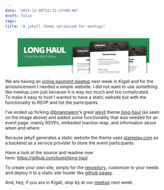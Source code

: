 ```yaml
---
date: "2015-12-08T22:31:12+00:00"
draft: false
tags: 
title: "A jekyll theme optimized for meetups"
---
```

<figure data-orig-width="1188" data-orig-height="316" class="tmblr-full"><img src="/img/2015-12-08-a-jekyll-theme-optimized-for-meetups/4bcb89ce0b06b8ba8e5f7ca68523f95c328a43f9309469f4ac084edf9f6c8015.jpg" alt="image" data-orig-width="1188" data-orig-height="316"></figure><p>We are having an <a href="https://bumi.github.io/online-payments-meetup-kigali">online payment meetup</a> next week in Kigali and for the announcement I needed a simple website. I did not want to use something like meetup.com just because it is way too much and too complicated.&nbsp;<br>To make it easy to host I wanted to have a static website but with the functionality to RSVP and list the participants.&nbsp;</p><p>I’ve ended up forking @<a href="https://twitter.com/brianmaier">brianmaierjr</a>’s great&nbsp;<a href="http://jekyllrb.com">jekyll</a> theme <a href="https://github.com/brianmaierjr/long-haul">long-haul</a>&nbsp;(as seen on the image above) and added some functionality that was needed for an event page: mainly RSVPs, embeded loaction map, and information about when and where.</p><p>Because jekyll generates a static website the theme uses&nbsp;<a href="http://stamplay.com">stamplay.com</a> as a backend as a service provider to store the event participants.&nbsp;</p><p>Have a look at the source and readme over here:&nbsp;<a href="https://github.com/bumi/long-haul">https://github.com/bumi/long-haul</a></p><p>To create your own site, simply for the <a href="https://github.com/bumi/long-haul">repository</a>, customize to your needs and deploy it to a static site hoster like <a href="http://pages.github.com">github pages</a>.</p><p>And, hey, if you are in Kigali, stop by at our <a href="https://bumi.github.io/online-payments-meetup-kigali/">meetup</a> next week.</p>